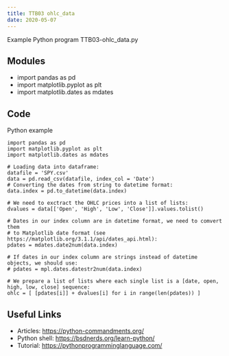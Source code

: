 ```yaml
---
title: TTB03 ohlc_data
date: 2020-05-07
---
```

Example Python program TTB03-ohlc_data.py

## Modules

* import pandas as pd
* import matplotlib.pyplot as plt
* import matplotlib.dates as mdates

## Code

Python example

    import pandas as pd
    import matplotlib.pyplot as plt
    import matplotlib.dates as mdates
    
    # Loading data into dataframe:
    datafile = 'SPY.csv'
    data = pd.read_csv(datafile, index_col = 'Date')
    # Converting the dates from string to datetime format:
    data.index = pd.to_datetime(data.index)
    
    # We need to exctract the OHLC prices into a list of lists:
    dvalues = data[['Open', 'High', 'Low', 'Close']].values.tolist()
    
    # Dates in our index column are in datetime format, we need to comvert them 
    # to Matplotlib date format (see https://matplotlib.org/3.1.1/api/dates_api.html):
    pdates = mdates.date2num(data.index)
    
    # If dates in our index column are strings instead of datetime objects, we should use:
    # pdates = mpl.dates.datestr2num(data.index)
    
    # We prepare a list of lists where each single list is a [date, open, high, low, close] sequence:
    ohlc = [ [pdates[i]] + dvalues[i] for i in range(len(pdates)) ]

## Useful Links

- Articles: https://python-commandments.org/
- Python shell: https://bsdnerds.org/learn-python/
- Tutorial: https://pythonprogramminglanguage.com/
